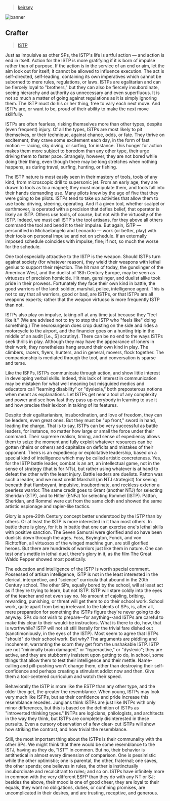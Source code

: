 > [keirsey](../)

![banner](/mbti/photos/banner.png)

## Crafter

> [ISTP](/mbti/types/istp)

Just as impulsive as other SPs, the ISTP's life is artful action — and action is end in itself. Action for the ISTP is more gratifying if it is born of impulse rather than of purpose. If the action is in the service of an end or aim, let the aim look out for itself; it cannot be allowed to influence execution. The act is self-directed, self-leading, containing its own imperatives which cannot be suborned to mere rules, regulations, or laws. ISTPs are egalitarian and can be fiercely loyal to "brothers," but they can also be fiercely insubordinate, seeing hierarchy and authority as unnecessary and even superfluous. It is not so much a matter of going against regulations as it is simply ignoring them. The ISTP must do his or her thing, free to vary each next move. And ISTPs are, or want to be, proud of their ability to make the next move skillfully.

ISTPs are often fearless, risking themselves more than other types, despite (even frequent) injury. Of all the types, ISTPs are most likely to pit themselves, or their technique, against chance, odds, or fate. They thrive on excitement; they crave some excitement each day, in the form of fast motion — racing, sky diving, or surfing, for instance. This hunger for action makes them more subject to boredom than any other type, their urge driving them to faster pace. Strangely, however, they are not bored while doing their thing, even though there may be long stretches when nothing happens, as during travel, surfing, hunting, or fishing.

The ISTP nature is most easily seen in their mastery of tools, tools of any kind, from microscopic drill to supersonic jet. From an early age, they are drawn to tools as to a magnet; they must manipulate them, and tools fall into their hands demanding use. Many pilots knew by the age of five that they were going to be pilots. ISTPs tend to take up activities that allow them to use tools: driving, steering, operating. And if a given tool, whether scalpel or earthmover, is operated with a precision that defies belief, that operator is likely an ISTP. Others use tools, of course, but not with the virtuosity of the ISTP. Indeed, we must call ISTP's the tool artisans, for they above all others command the tool and bend it to their impulse. But again, ISTP — personified in Michaelangelo and Leonardo — work (or better, play) with their tools on personal impulse and not on schedule. If an externally imposed schedule coincides with impulse, fine; if not, so much the worse for the schedule.

One tool especially attractive to the ISTP is the weapon. Should ISTPs turn against society (for whatever reason), they wield their weapons with lethal genius to support their rejection. The hit man of today, the gunslinger of the American West, and the duelist of 18th Century Europe, may be seen as virtuosos of precision homicide. Hit man, gunslinger, and duelist alike took pride in their prowess. Fortunately they face their own kind in battle, the good warriors of the land: soldier, marshal, police, intelligence agent. This is not to say that all warriors, good or bad, are ISTPs, or that ISTPs are all weapons experts; rather that the weapon virtuoso is more frequently ISTP than not.

ISTPs also play on impulse, taking off at any time just because they "feel like it." (We are advised not to try to stop the ISTP who "feels like" doing something.) The neurosurgeon does crop dusting on the side and rides a motorcycle to the airport, and the financier goes on a hunting trip in the middle of an audit [i.e., S] scrutiny). There can be no end to the ways ISTPs seek thrills in play. Although they may have the appearance of loners in their work, they nonetheless hang around their own kind in play. The climbers, racers, flyers, hunters, and in general, movers, flock together. The companionship is mediated through the tool, and conversation is sparse and terse.

Like the ISFPs, ISTPs communicate through action, and show little interest in developing verbal skills. Indeed, this lack of interest in communication may be mistaken for what well meaning but misguided medics and educators call "learning disability" or "dyslexia," both preposterous notions when meant as explanations. Let ISTPs get near a tool of any complexity and power and see how fast they pass up everybody in learning to use it and how precise their lexicon in talking of its features.

Despite their egalitarianism, insubordination, and love of freedom, they can be leaders, even great ones. But they must be "up front," sword in hand, leading the charge. That is to say, ISTPs can be very successful as battle leaders, for instance, no matter how large or small the force under their command. Their supreme realism, timing, and sense of expediency allows them to seize the moment and fully exploit whatever resources can be gotten (theirs or others) and capitalize on deficits and mistakes of their opponent. Theirs is an expediency or exploitative leadership, based on a special kind of intelligence which may be called artistic concreteness. Yes, for the ISTP battle leader, combat is an art, an intellectual game, not in the sense of strategy (that is for NTs), but rather using whatever is at hand to defeat the other with the least injury. Battle leaders are duelists. Patton was such a leader, and we must credit Marshall (an NTJ strategist) for seeing beneath that flamboyant, impulsive, insubordinate, and reckless exterior a peerless warrior. The same credit goes to Grant (another NTJ) for selecting Sheridan (STP), and to Hitler (ENFJ) for selecting Rommel (ISTP). Patton, Sheridan, and Rommel were cut from the same cloth and showed the same artistic espionage and rapier-like tactics.

Glory is a pre-20th Century concept better understood by the ISTP than by others. Or at least the ISTP is more interested in it than most others. In battle there is glory, for it is in battle that one can exercise one's lethal skills with positive sanction. The Seven Samurai were glorified and so have been duelists down through the ages. Foss, Boyington, Fonck, and von Richtoffen, all virtuosos of the winged machine gun, are still glorified heroes. But there are hundreds of warriors just like them in nature. One can test one's mettle in lethal duel, there's glory in it, as the film The Great Waldo Pepper showed most poetically.

The education and intelligence of the ISTP is worth special comment. Possessed of artisan intelligence, ISTP is not in the least interested in the clerical, interpretive, and "science" curricula that abound in the 20th Century school. The other SPs, equally bored by the school, will at least act as if they're trying to learn, but not ISTP. ISTP will stare coldly into the eyes of the teacher and not even say no. No amount of cajoling, bribing, rewarding, punishing, or threat will get them to do their school work. School work, quite apart from being irrelevant to the talents of SPs, is, after all, mere preparation for something the ISTPs figure they're never going to do anyway. SPs do not wish to prepare--for anything--and ISTPs are careful to make this clear to their would-be instructors. What is there to do, how, that is worthwhile? ISTP will not sit still literally for the trivial fare dished out (sanctimoniously, in the eyes of the ISTP). Most seem to agree that ISTPs "should" do their school work. But why? The arguments are piddling and incoherent, warranting the scorn they get from the unshakable ISTP. ISTP are not "minimally brain damaged," or "hyperactive," or "dyslexic"; they are active, and they are stubbornly insistent upon getting to do, in school, some things that allow them to test their intelligence and their mettle. Name-calling and pill-pushing won't change them, other than destroying their self-confidence and perhaps creating a stimulant addict now and then. Give them a tool-centered curriculum and watch their speed.

Behaviorally the ISTP is more like the ESTP than any other type, and the older they get, the greater the resemblance. When young, ISTPs may look very much like ISFPs, but as their confidence and pride increase this resemblance recedes. Jungians think ISTPs are just like INTPs with only minor differences, but this is based on the definition of ISTPs as "introverted thinking types." INTPs are logicians, philologists, and architects in the way they think, but ISTPs are completely disinterested in these pursuits. Even a cursory observation of a few clear- cut ISTPs will show how striking the contrast, and how trivial the resemblance.

Still, the most important thing about the ISTPs is their communality with the other SPs. We might think that there would be some resemblance to the ISTJ, having as they do, "IST"' in common. But no, their behavior is antithetical in almost every dimension of comparison. One is pessimistic while the other optimistic; one is parental, the other, fraternal; one saves, the other spends; one believes in rules, the other is instinctually insubordinate and recalcitrant to rules; and so on. ISTPs have infinitely more in common with the very different ESFP than they do with any NT or SJ; besides the above, their mood is one of good cheer, they are loyal to their equals, they want no obligations, duties, or confining promises, are uncomplicated in their desires, and are trusting, receptive, and generous.

